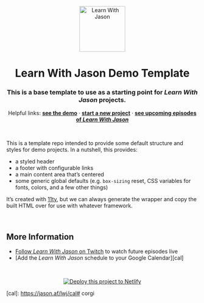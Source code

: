 <p align="center">
  <a href="https://www.learnwithjason.dev">
    <img src="https://res.cloudinary.com/jlengstorf/image/upload/q_auto,f_auto,w_240/v1579281727/lwj/learnwithjason.png" alt="Learn With Jason" width="120" />
  </a>
</p>
<h1 align="center">
  Learn With Jason Demo Template
</h1>
<h3 align="center">
  This is a base template to use as a starting point for <em>Learn With Jason</em> projects.
</h3>
<p align="center">
  Helpful links: 
  <a href="https://lwj-demo-base.netlify.com"><strong>see the demo</strong></a> · 
  <a href="https://app.netlify.com/start/deploy?repository=https://github.com/learnwithjason/demo-base&utm_source=learnwithjason&utm_medium=github&utm_campaign=devex"><strong>start a new project</strong></a> · 
  <a href="https://jason.af/lwj/schedule"><strong>see upcoming episodes of <em>Learn With Jason</em></strong></a>
</p>

&nbsp;

This is a template repo intended to provide some default structure and styles for demo projects. In a nutshell, this provides:

* a styled header
* a footer with configurable links
* a main content area that’s centered
* some generic global defaults (e.g. `box-sizing` reset, CSS variables for fonts, colors, and a few other things)

It’s created with [11ty](https://11ty.dev), but we can always generate the wrapper and copy the built HTML over for use with whatever framework.

&nbsp;

## More Information

- [Follow _Learn With Jason_ on Twitch][twitch] to watch future episodes live
- [Add the _Learn With Jason_ schedule to your Google Calendar][cal]

&nbsp;
<p align="center">
  <a href="https://app.netlify.com/start/deploy?repository=https://github.com/learnwithjason/demo-base&utm_source=learnwithjason&utm_medium=github&utm_campaign=devex">
    <img src="https://www.netlify.com/img/deploy/button.svg" alt="Deploy this project to Netlify" />
  </a>
</p>

[twitch]: https://jason.af/twitch
[cal]: https://jason.af/lwj/cal# corgi
